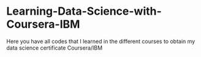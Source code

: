 # Learning-Data-Science-with-Coursera-IBM
Here you have all codes that I learned in the different courses to obtain my data science certificate Coursera/IBM
